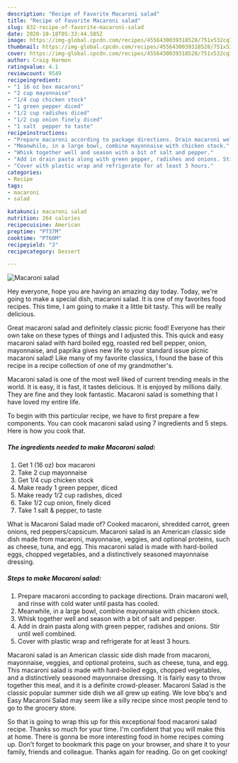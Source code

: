 ```yaml
---
description: "Recipe of Favorite Macaroni salad"
title: "Recipe of Favorite Macaroni salad"
slug: 832-recipe-of-favorite-macaroni-salad
date: 2020-10-18T05:33:44.585Z
image: https://img-global.cpcdn.com/recipes/4556430039318528/751x532cq70/macaroni-salad-recipe-main-photo.jpg
thumbnail: https://img-global.cpcdn.com/recipes/4556430039318528/751x532cq70/macaroni-salad-recipe-main-photo.jpg
cover: https://img-global.cpcdn.com/recipes/4556430039318528/751x532cq70/macaroni-salad-recipe-main-photo.jpg
author: Craig Harmon
ratingvalue: 4.1
reviewcount: 9549
recipeingredient:
- "1 16 oz box macaroni"
- "2 cup mayonnaise"
- "1/4 cup chicken stock"
- "1 green pepper diced"
- "1/2 cup radishes diced"
- "1/2 cup onion finely diced"
- "1 salt  pepper to taste"
recipeinstructions:
- "Prepare macaroni according to package directions. Drain macaroni well, and rinse with cold water until pasta has cooled."
- "Meanwhile, in a large bowl, combine mayonnaise with chicken stock."
- "Whisk together well and season with a bit of salt and pepper."
- "Add in drain pasta along with green pepper, radishes and onions. Stir until well combined."
- "Cover with plastic wrap and refrigerate for at least 3 hours."
categories:
- Recipe
tags:
- macaroni
- salad

katakunci: macaroni salad 
nutrition: 264 calories
recipecuisine: American
preptime: "PT37M"
cooktime: "PT60M"
recipeyield: "3"
recipecategory: Dessert

---
```



![Macaroni salad](https://img-global.cpcdn.com/recipes/4556430039318528/751x532cq70/macaroni-salad-recipe-main-photo.jpg)

Hey everyone, hope you are having an amazing day today. Today, we're going to make a special dish, macaroni salad. It is one of my favorites food recipes. This time, I am going to make it a little bit tasty. This will be really delicious.

Great macaroni salad and definitely classic picnic food! Everyone has their own take on these types of things and I adjusted this. This quick and easy macaroni salad with hard boiled egg, roasted red bell pepper, onion, mayonnaise, and paprika gives new life to your standard issue picnic macaroni salad! Like many of my favorite classics, I found the base of this recipe in a recipe collection of one of my grandmother&#39;s.

Macaroni salad is one of the most well liked of current trending meals in the world. It is easy, it is fast, it tastes delicious. It is enjoyed by millions daily. They are fine and they look fantastic. Macaroni salad is something that I have loved my entire life.


To begin with this particular recipe, we have to first prepare a few components. You can cook macaroni salad using 7 ingredients and 5 steps. Here is how you cook that.

<!--inarticleads1-->

##### The ingredients needed to make Macaroni salad:

1. Get 1 (16 oz) box macaroni
1. Take 2 cup mayonnaise
1. Get 1/4 cup chicken stock
1. Make ready 1 green pepper, diced
1. Make ready 1/2 cup radishes, diced
1. Take 1/2 cup onion, finely diced
1. Take 1 salt &amp; pepper, to taste


What is Macaroni Salad made of? Cooked macaroni, shredded carrot, green onions, red peppers/capsicum. Macaroni salad is an American classic side dish made from macaroni, mayonnaise, veggies, and optional proteins, such as cheese, tuna, and egg. This macaroni salad is made with hard-boiled eggs, chopped vegetables, and a distinctively seasoned mayonnaise dressing. 

<!--inarticleads2-->

##### Steps to make Macaroni salad:

1. Prepare macaroni according to package directions. Drain macaroni well, and rinse with cold water until pasta has cooled.
1. Meanwhile, in a large bowl, combine mayonnaise with chicken stock.
1. Whisk together well and season with a bit of salt and pepper.
1. Add in drain pasta along with green pepper, radishes and onions. Stir until well combined.
1. Cover with plastic wrap and refrigerate for at least 3 hours.


Macaroni salad is an American classic side dish made from macaroni, mayonnaise, veggies, and optional proteins, such as cheese, tuna, and egg. This macaroni salad is made with hard-boiled eggs, chopped vegetables, and a distinctively seasoned mayonnaise dressing. It is fairly easy to throw together this meal, and it is a definite crowd-pleaser. Macaroni Salad is the classic popular summer side dish we all grew up eating. We love bbq&#39;s and Easy Macaroni Salad may seem like a silly recipe since most people tend to go to the grocery store. 

So that is going to wrap this up for this exceptional food macaroni salad recipe. Thanks so much for your time. I'm confident that you will make this at home. There is gonna be more interesting food in home recipes coming up. Don't forget to bookmark this page on your browser, and share it to your family, friends and colleague. Thanks again for reading. Go on get cooking!
